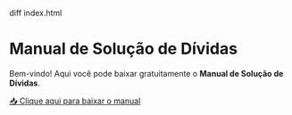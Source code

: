 diff
index.html
<!DOCTYPE html>
<html lang="pt-br">
<head>
    <meta charset="UTF-8">
    <meta name="viewport" content="width=device-width, initial-scale=1.0">
    <title>Manual de Solução de Dívidas</title>
</head>
<body>
    <h1>Manual de Solução de Dívidas</h1>
    <p>Bem-vindo! Aqui você pode baixar gratuitamente o <b>Manual de Solução de Dívidas</b>.</p>
    <p>
        <a href="manual-de-dividas.pdf" download>
            📥 Clique aqui para baixar o manual
        </a>
    </p>
</body>
</html>
